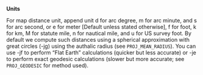 **Units**

   For map distance unit, append unit d for arc degree, m for arc minute, and s for arc second, or e for meter [Default unless stated otherwise], f for foot, k for km, M for statute mile, n for nautical mile, and u for US survey foot. By default we compute such distances using a spherical approximation with great circles (-jg) using the authalic radius (see `PROJ_MEAN_RADIUS`). You can use -jf to perform “Flat Earth” calculations (quicker but less accurate) or -je to perform exact geodesic calculations (slower but more accurate; see `PROJ_GEODESIC` for method used).